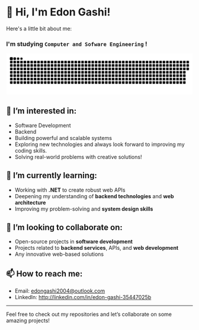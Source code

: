 # 👋 Hi, I'm Edon Gashi!

Here's a little bit about me:
### I'm studying `Computer and Sofware Engineering` !
![alt text](snake.svg)


## 👀 I’m interested in:
- Software Development
- Backend
- Building powerful and scalable systems
- Exploring new technologies and always look forward to improving my coding skills.
- Solving real-world problems with creative solutions!

## 🌱 I’m currently learning:
- Working with **.NET** to create robust web APIs
- Deepening my understanding of **backend technologies** and **web architecture**
- Improving my problem-solving and **system design skills**

## 💞️ I’m looking to collaborate on:
- Open-source projects in **software development**
- Projects related to **backend services**, APIs, and **web development**
- Any innovative web-based solutions

## 📫 How to reach me:
- Email: edongashi2004@outlook.com
- LinkedIn: http://linkedin.com/in/edon-gashi-35447025b

---

Feel free to check out my repositories and let’s collaborate on some amazing projects!
